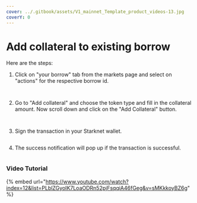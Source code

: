 ```yaml
---
cover: ../.gitbook/assets/V1_mainnet_Template_product_videos-13.jpg
coverY: 0
---
```


# Add collateral to existing borrow

Here are the steps:

1. Click on "your borrow" tab from the markets page and select on "actions" for the respective borrow id.

<figure><img src="../.gitbook/assets/Screenshot 2025-05-12 at 2.37.41 PM.png" alt=""><figcaption></figcaption></figure>

<figure><img src="../.gitbook/assets/Screenshot 2025-05-12 at 2.41.41 PM.png" alt=""><figcaption></figcaption></figure>

2. Go to "Add collateral" and choose the token type and fill in the collateral amount. Now scroll down and click on the "Add Collateral" button.

<figure><img src="../.gitbook/assets/Screenshot 2025-05-12 at 2.42.52 PM.png" alt=""><figcaption></figcaption></figure>

<figure><img src="../.gitbook/assets/Screenshot 2025-05-12 at 2.44.34 PM.png" alt=""><figcaption></figcaption></figure>

3. Sign the transaction in your Starknet wallet.

<figure><img src="../.gitbook/assets/Screenshot 2025-05-12 at 2.45.30 PM.png" alt=""><figcaption></figcaption></figure>

4. The success notification will pop up if the transaction is successful.

<figure><img src="../.gitbook/assets/Screenshot 2025-05-12 at 2.46.18 PM.png" alt=""><figcaption></figcaption></figure>

### Video Tutorial

{% embed url="https://www.youtube.com/watch?index=12&list=PLblZGyoIK7LoaODRn52pjFsqqiA46fGeg&v=sMKkkoyBZ6g" %}

